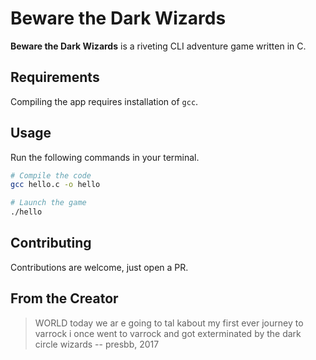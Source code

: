 # Beware the Dark Wizards

**Beware the Dark Wizards** is a riveting CLI adventure game written in C.

## Requirements

Compiling the app requires installation of `gcc`.

## Usage

Run the following commands in your terminal.

```sh
# Compile the code
gcc hello.c -o hello

# Launch the game
./hello
```

## Contributing

Contributions are welcome, just open a PR.

## From the Creator

> WORLD today we ar e going to tal kabout my first ever journey to varrock i
> once went to varrock and got exterminated by the dark circle wizards
> -- presbb, 2017
